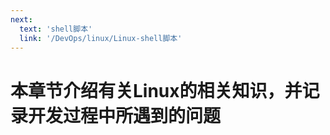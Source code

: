 ```yaml
---
next:
  text: 'shell脚本'
  link: '/DevOps/linux/Linux-shell脚本'
---
```


# 本章节介绍有关Linux的相关知识，并记录开发过程中所遇到的问题